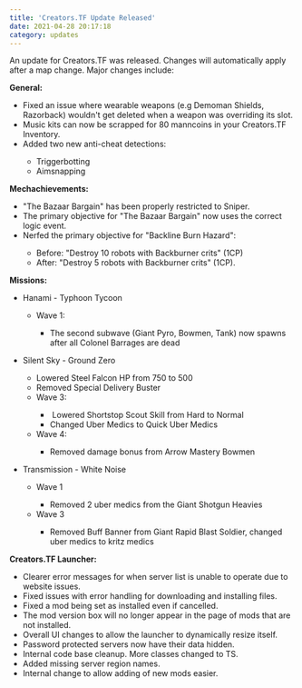 ```yaml
---
title: 'Creators.TF Update Released'
date: 2021-04-28 20:17:18
category: updates
---
```


<p>An update for Creators.TF was released. Changes will automatically apply after a map change. Major changes include:</p>
<b>General:</b>
<ul>
<li>Fixed an issue where wearable weapons (e.g Demoman Shields, Razorback) wouldn't get deleted when a weapon was overriding its slot.</li>
<li>Music kits can now be scrapped for 80 manncoins in your Creators.TF Inventory.</li>
<li>Added two new anti-cheat detections:</li>
<ul>
<li>Triggerbotting</li>
<li>Aimsnapping</li>
</ul>
</ul>
<b>Mechachievements:</b>
<ul>
<li>"The Bazaar Bargain" has been properly restricted to Sniper.</li>
<li>The primary objective for "The Bazaar Bargain" now uses the correct logic event.</li>
<li>Nerfed the primary objective for "Backline Burn Hazard":</li>
<ul>
<li>Before: "Destroy 10 robots with Backburner crits" (1CP)</li>
<li>After: "Destroy 5 robots with Backburner crits" (1CP).</li>
</ul>
</ul>
<b>Missions:</b>
<ul>
<li>Hanami - Typhoon Tycoon</li>
<ul>
<li>Wave 1:</li>
<ul>
<li>The second subwave (Giant Pyro, Bowmen, Tank) now spawns after all Colonel Barrages are dead</li>
</ul>
</ul>
</ul>
<ul>
<li>Silent Sky - Ground Zero</li>
<ul>
<li>Lowered Steel Falcon HP from 750 to 500</li>
<li>Removed Special Delivery Buster</li>
<li>Wave 3:</li>
<ul>
<li>&nbsp;Lowered Shortstop Scout Skill from Hard to Normal</li>
<li>Changed Uber Medics to Quick Uber Medics</li>
</ul>
<li>Wave 4:</li>
<ul>
<li>Removed damage bonus from Arrow Mastery Bowmen</li>
</ul>
</ul>
</ul>
<ul>
<li>Transmission - White Noise</li>
<ul>
<li>Wave 1</li>
<ul>
<li>Removed 2 uber medics from the Giant Shotgun Heavies</li>
</ul>
<li>Wave 3</li>
<ul>
<li>Removed Buff Banner from Giant Rapid Blast Soldier, changed uber medics to kritz medics</li>
</ul>
</ul>
</ul>
<b>Creators.TF Launcher:</b>
<ul>
<li>Clearer error messages for when server list is unable to operate due to website issues.</li>
<li>Fixed issues with error handling for downloading and installing files.</li>
<li>Fixed a mod being set as installed even if cancelled.</li>
<li>The mod version box will no longer appear in the page of mods that are not installed.</li>
<li>Overall UI changes to allow the launcher to dynamically resize itself.</li>
<li>Password protected servers now have their data hidden.</li>
<li>Internal code base cleanup. More classes changed to TS.</li>
<li>Added missing server region names.</li>
<li>Internal change to allow adding of new mods easier.</li>
</ul>
